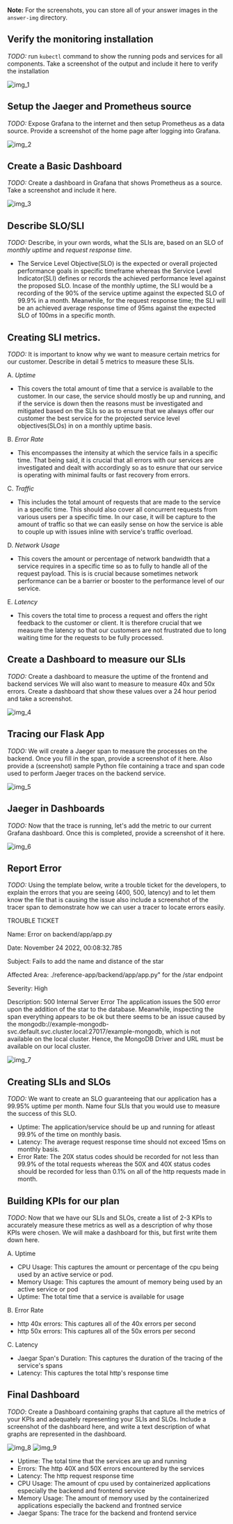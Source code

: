 **Note:** For the screenshots, you can store all of your answer images in the `answer-img` directory.

## Verify the monitoring installation

_TODO:_ run `kubectl` command to show the running pods and services for all components. Take a screenshot of the output and include it here to verify the installation

![img_1](./answer-img/Screenshot%20from%202022-11-23%2022-31-14.png)

## Setup the Jaeger and Prometheus source

_TODO:_ Expose Grafana to the internet and then setup Prometheus as a data source. Provide a screenshot of the home page after logging into Grafana.

![img_2](./answer-img/Screenshot%20from%202022-11-23%2022-32-16.png)

## Create a Basic Dashboard

_TODO:_ Create a dashboard in Grafana that shows Prometheus as a source. Take a screenshot and include it here.

![img_3](./answer-img/Screenshot%20from%202022-11-23%2023-38-31.png)

## Describe SLO/SLI

_TODO:_ Describe, in your own words, what the SLIs are, based on an SLO of _monthly uptime_ and _request response time_.

- The Service Level Objective(SLO) is the expected or overall projected performance goals in specific timeframe whereas the Service Level Indicator(SLI) defines or records the achieved performance level against the proposed SLO. Incase of the monthly uptime, the SLI would be a recording of the 90% of the service uptime against the expected SLO of 99.9% in a month. Meanwhile, for the request response time; the SLI will be an achieved average response time of 95ms against the expected SLO of 100ms in a specific month.

## Creating SLI metrics.

_TODO:_ It is important to know why we want to measure certain metrics for our customer. Describe in detail 5 metrics to measure these SLIs.

A. _Uptime_

- This covers the total amount of time that a service is available to the customer. In our case, the service should mostly be up and running, and if the service is down then the reasons must be investigated and mitigated based on the SLIs so as to ensure that we always offer our customer the best service for the projected service level objectives(SLOs) in on a monthly uptime basis.

B. _Error Rate_

- This encompasses the intensity at which the service fails in a specific time. That being said, it is crucial that all errors with our services are investigated and dealt with accordingly so as to esnure that our service is operating with minimal faults or fast recovery from errors.

C. _Traffic_

- This includes the total amount of requests that are made to the service in a specific time. This should also cover all concurrent requests from various users per a specific time. In our case, it will be capture to the amount of traffic so that we can easily sense on how the service is able to couple up with issues inline with service's traffic overload.

D. _Network Usage_

- This covers the amount or percentage of network bandwidth that a service requires in a specific time so as to fully to handle all of the request payload. This is is crucial because sometimes network performance can be a barrier or booster to the performance level of our service.

E. _Latency_

- This covers the total time to process a request and offers the right feedback to the customer or client. It is therefore crucial that we measure the latency so that our customers are not frustrated due to long waiting time for the requests to be fully processed.

## Create a Dashboard to measure our SLIs

_TODO:_ Create a dashboard to measure the uptime of the frontend and backend services We will also want to measure to measure 40x and 50x errors. Create a dashboard that show these values over a 24 hour period and take a screenshot.

![img_4](./answer-img/Screenshot%20from%202022-11-23%2023-59-25.png)

## Tracing our Flask App

_TODO:_ We will create a Jaeger span to measure the processes on the backend. Once you fill in the span, provide a screenshot of it here. Also provide a (screenshot) sample Python file containing a trace and span code used to perform Jaeger traces on the backend service.

![img_5](./answer-img/Screenshot%20from%202022-11-24%2000-00-47.png)

## Jaeger in Dashboards

_TODO:_ Now that the trace is running, let's add the metric to our current Grafana dashboard. Once this is completed, provide a screenshot of it here.

![img_6](./answer-img/Screenshot%20from%202022-11-24%2000-03-31.png)

## Report Error

_TODO:_ Using the template below, write a trouble ticket for the developers, to explain the errors that you are seeing (400, 500, latency) and to let them know the file that is causing the issue also include a screenshot of the tracer span to demonstrate how we can user a tracer to locate errors easily.

TROUBLE TICKET

Name: Error on backend/app/app.py

Date: November 24 2022, 00:08:32.785

Subject: Fails to add the name and distance of the star

Affected Area: ./reference-app/backend/app/app.py" for the /star endpoint

Severity: High

Description: 500 Internal Server Error The application issues the 500 error upon the addition of the star to the database. Meanwhile, inspecting the span everything appears to be ok but there seems to be an issue caused by the mongodb://example-mongodb-svc.default.svc.cluster.local:27017/example-mongodb, which is not available on the local cluster. Hence, the MongoDB Driver and URL must be available on our local cluster.

![img_7](./answer-img/Screenshot%20from%202022-11-24%2000-09-18.png)

## Creating SLIs and SLOs

_TODO:_ We want to create an SLO guaranteeing that our application has a 99.95% uptime per month. Name four SLIs that you would use to measure the success of this SLO.

- Uptime: The application/service should be up and running for atleast 99.9% of the time on monthly basis.
- Latency: The average request response time should not exceed 15ms on monthly basis.
- Error Rate: The 20X status codes should be recorded for not less than 99.9% of the total requests whereas the 50X and 40X status codes should be recorded for less than 0.1% on all of the http requests made in month.

## Building KPIs for our plan

_TODO_: Now that we have our SLIs and SLOs, create a list of 2-3 KPIs to accurately measure these metrics as well as a description of why those KPIs were chosen. We will make a dashboard for this, but first write them down here.

A. Uptime

- CPU Usage: This captures the amount or percentage of the cpu being used by an active service or pod.
- Memory Usage: This captures the amount of memory being used by an active service or pod
- Uptime: The total time that a service is available for usage

B. Error Rate

- http 40x errors: This captures all of the 40x errors per second
- http 50x errors: This captures all of the 50x errors per second

C. Latency

- Jaegar Span's Duration: This captures the duration of the tracing of the service's spans
- Latency: This captures the total http's response time

## Final Dashboard

_TODO_: Create a Dashboard containing graphs that capture all the metrics of your KPIs and adequately representing your SLIs and SLOs. Include a screenshot of the dashboard here, and write a text description of what graphs are represented in the dashboard.

![img_8](./answer-img/Screenshot%20from%202022-11-23%2023-38-31.png)
![img_9](./answer-img/Screenshot%20from%202022-11-23%2023-59-25.png)

- Uptime: The total time that the services are up and running
- Errors: The http 40X and 50X errors encountered by the services
- Latency: The http request response time
- CPU Usage: The amount of cpu used by containerized applications especially the backend and frontend service
- Memory Usage: The amount of memory used by the containerized applications especially the backend and frontned service
- Jaegar Spans: The trace for the backend and frontend service
